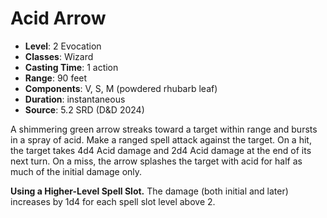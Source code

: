# Acid Arrow

- **Level**: 2 Evocation
- **Classes**: Wizard
- **Casting Time**: 1 action
- **Range**: 90 feet
- **Components**: V, S, M (powdered rhubarb leaf)
- **Duration**: instantaneous
- **Source**: 5.2 SRD (D&D 2024)

A shimmering green arrow streaks toward a target within range and bursts in a spray of acid. Make a ranged spell attack against the target. On a hit, the target takes 4d4 Acid damage and 2d4 Acid damage at the end of its next turn. On a miss, the arrow splashes the target with acid for half as much of the initial damage only.

**Using a Higher-Level Spell Slot.** The damage (both initial and later) increases by 1d4 for each spell slot level above 2.
